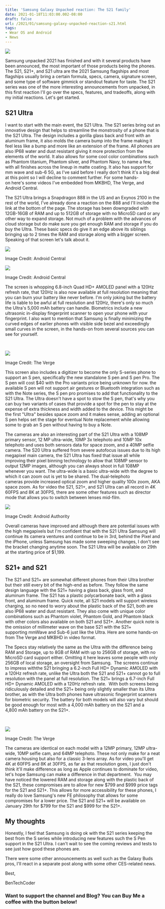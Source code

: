 ```yaml
---
title: 'Samsung Galaxy Unpacked reaction: The S21 family'
date: 2021-01-18T11:03:00.002-08:00
draft: false
url: /2021/01/samsung-galaxy-unpacked-reaction-s21.html
tags: 
- Wear OS and Android
- News
---
```


  

[![](https://1.bp.blogspot.com/-XKlpesqtT_4/YAC-MPetofI/AAAAAAAAMlg/-uq_sj7FlR4-2yW9l-147g94eDipm8toQCNcBGAsYHQ/s320/samsung-galaxy-s21-plus-teaser-1200x675.jpg)](https://1.bp.blogspot.com/-XKlpesqtT_4/YAC-MPetofI/AAAAAAAAMlg/-uq_sj7FlR4-2yW9l-147g94eDipm8toQCNcBGAsYHQ/s1200/samsung-galaxy-s21-plus-teaser-1200x675.jpg)

  

Samsung unpacked 2021 has finished and with it several products have been announced, the most important of those products being the phones. The S21, S21+, and S21 ultra are the 2021 Samsung flagships and most flagships usually bring a certain formula, specs, camera, signature screen, and some type of software gimmick or standout feature for taste. The S21 series was one of the more interesting announcements from unpacked, in this first reaction I'll go over the specs, features, and tradeoffs, along with my initial reactions. Let's get started.

  

S21 Ultra 
----------

  

I want to start with the main event, the S21 Ultra. The S21 series bring out an innovative design that helps to streamline the monstrosity of a phone that is the S21 Ultra. The design includes a gorilla glass back and front with an aluminum frame, it also molds the camera bump into the frame making it feel less like a bump and more like an extension of the frame. All phones are also IP68 water and dust resistant giving it more protection from the elements of the world. It also allows for some cool color combinations such as Phantom titanium, Phantom silver, and Phantom Navy, to name a few, with all finishes across the lineup in matte coating. It also has support for mm wave and sub-6 5G, as I've said before I really don't think it's a big deal at this point so I will decline to comment further. For some hands-on here's some videos I've embedded from MKBHD, The Verge, and Android Central. 

  

  

  

  

  

The S21 Ultra brings a Snapdragon 888 in the US and an Exynos 2100 in the rest of the world, I've already done a reaction on the 888 and I'll include the link at the bottom of the page. The storage has been downgraded with 12GB-16GB of RAM and up to 512GB of storage with no MicroSD card or any other way to expand storage. Not much of a problem with the advances of cloud storage but do make sure you get enough RAM and storage if you do buy the Ultra. These basic specs do give it an edge above its siblings bringing up to 2 times the RAM and storage along with a bigger screen. Speaking of that screen let's talk about it. 

  

[![](https://lh3.googleusercontent.com/-SVSRaOSY_wI/YAXaKLlqiTI/AAAAAAAAMoM/YjcWz_7p0nMa1I_rD_TUj56lf8GGBOAsQCNcBGAsYHQ/w640-h426/image.png)](https://lh3.googleusercontent.com/-SVSRaOSY_wI/YAXaKLlqiTI/AAAAAAAAMoM/YjcWz_7p0nMa1I_rD_TUj56lf8GGBOAsQCNcBGAsYHQ/image.png)

Image Credit: Android Central

[![](https://lh3.googleusercontent.com/-yfkd3LowLzs/YAXaX8VuVnI/AAAAAAAAMoQ/TY9-cgNqKXczBGDvBVFB0UyKsRa0iacUQCNcBGAsYHQ/w640-h426/image.png)](https://lh3.googleusercontent.com/-yfkd3LowLzs/YAXaX8VuVnI/AAAAAAAAMoQ/TY9-cgNqKXczBGDvBVFB0UyKsRa0iacUQCNcBGAsYHQ/image.png)

Image Credit: Android Central

  
  

  

The screen is whopping 6.8-inch Quad HD+ AMOLED panel with a 120Hz refresh rate, that 120Hz is also now available at full resolution meaning that you can burn your battery like never before. I'm only joking but the battery life is liable to be awful at full resolution and 120Hz, there's only so much the Ultra's 5,000 mAh battery can handle. Biometrics include a new ultrasonic in-display fingerprint scanner to open your phone with your fingerprint. I also want to mention that Samsung is finally minimizing the curved edges of earlier phones with visible side bezel and exceedingly small curves in the screen, in the hands-on from several sources you can see for yourself. 

  
 

[![](https://lh3.googleusercontent.com/-kLDueRf3l-A/YAXahxU37vI/AAAAAAAAMoY/WtsW7fW81dkDPUvk6W7NEM8Cf_tuBFX1ACNcBGAsYHQ/w640-h426/image.png)](https://lh3.googleusercontent.com/-kLDueRf3l-A/YAXahxU37vI/AAAAAAAAMoY/WtsW7fW81dkDPUvk6W7NEM8Cf_tuBFX1ACNcBGAsYHQ/image.png)

Image Credit: The Verge

  

This screen also includes a digitizer to become the only S-series phone to support an S pen, specifically the new standalone S pen and S pen Pro. The S pen will cost $40 with the Pro variants price being unknown for now. the available S pen will not support air gestures or Bluetooth integration such as with the Note series, the S pen pro promises to add that functionality to the S21 Ultra. The Ultra doesn't have a spot to stow the S pen, that's why you can buy two variants of cases that provide a spot for the pen to stay at the expense of extra thickness and width added to the device. This might be the first "Ultra" besides space zoom and it makes sense, adding an optional S pen helps set the stage for eventual Note replacement while allowing some to grab an S pen without having to buy a Note. 

  

The cameras are also an interesting part of the S21 Ultra with a 108MP primary sensor, 12 MP ultra-wide, 10MP 3x telephoto and 10MP 10x telephoto and uses both sensors data for space zoom, and a 40MP selfie camera. The S20 Ultra suffered from severe autofocus issues due to its high megapixel main camera, the S21 Ultra has fixed that issue all while improving their pixel binning technology to allow that 108MP sensor to output 12MP images, although you can always shoot in full 108MP whenever you want. The ultra-wide is a basic ultra-wide with the degree to which it can zoom out is yet to be shared. The dual-telephoto cameras provide increased optical zoom and higher quality 100x zoom, AKA space zoom. As for video the S21, S21+, and S21 Ultra can all record in 4K 60FPS and 8K at 30FPS, there are some other features such as director mode that allows you to switch between lenses mid-film. 

[![](https://lh3.googleusercontent.com/-fVacYV_U2qY/YAXa3Tf-5mI/AAAAAAAAMoo/C1KLbvDLlUMxSTCJbm_M7as3TwByBCnlACNcBGAsYHQ/w640-h360/image.png)](https://lh3.googleusercontent.com/-fVacYV_U2qY/YAXa3Tf-5mI/AAAAAAAAMoo/C1KLbvDLlUMxSTCJbm_M7as3TwByBCnlACNcBGAsYHQ/image.png)

Image Credit: Android Authority

  
  

Overall cameras have improved and although there are potential issues with the high megapixels but I'm confident that with the S21 Ultra Samsung will continue its camera ventures and continue to be in 3rd, behind the Pixel and the iPhone, unless Samsung has made some sweeping changes, I don't see the bracket changing anytime soon. The S21 Ultra will be available on 29th at the starting price of $1,199.

S21+ and S21
------------

The S21 and S21+ are somewhat different phones from their Ultra brother but their still every bit of the high-end as before. They follow the same design language with the S21+ having a glass back, glass front, and aluminum frame. The S21 has a plastic polycarbonate back, with a glass front, and aluminum frame. Quick note, all S21 models will support wireless charging, so no need to worry about the plastic back of the S21, both are also IP68 water and dust resistant. They also come with unique color combinations such as Phantom violet, Phantom Gold, and Phantom black with other colors also available on both S21 and S21+. Another quick note is the omission of millimeter wave on the base S21 with the S21+ supporting mmWave and Sub-6 just like the Ultra. Here are some hands-on from The Verge and MKBHD in video format.

  

  

  

The Specs stay relatively the same as the Ultra with the difference being RAM and Storage, up to 8GB of RAM with up to 256GB of storage, with no MicroSD card support either. Omitting it here leaves some people with only 256GB of local storage, an oversight from Samsung.  The screens continue to impress withthe S21 bringing a 6.2-inch Full HD+ Dynamic AMOLED with a 120Hz refresh rate, unlike the Ultra both the S21 and S21+ cannot go to full resolution with the panel at full resolution. The S21+ brings a 6.7-inch Full HD+ Dynamic AMOLED with a 120Hz refresh rate.  With both screens being ridiculously detailed and the S21+ being only slightly smaller than its Ultra brother, as with the Ultra both phones have ultrasonic fingerprint scanners for biometric security. The battery for both models will also vary but should be good enough for most with a 4,000 mAh battery on the S21 and a 4,800 mAh battery on the S21+. 

  
 

[![](https://lh3.googleusercontent.com/-3VgLrWat-Qc/YAXavBLQtdI/AAAAAAAAMog/fL7diQeRIV0VwVrR1FUp0zd6i9Vv-ONfwCNcBGAsYHQ/image.png)](https://lh3.googleusercontent.com/-3VgLrWat-Qc/YAXavBLQtdI/AAAAAAAAMog/fL7diQeRIV0VwVrR1FUp0zd6i9Vv-ONfwCNcBGAsYHQ/image.png)

Image Credit: The Verge

  

  

The cameras are identical on each model with a 12MP primary, 12MP ultra-wide, 10MP selfie cam, and 64MP telephoto. These not only make for a neat camera housing but also for a classic 3-lens array. As for video you'll get 4K at 60FPS and 8K at 30FPS, as far as that resolution goes, I just don't think it'll make difference as long as Apple continues to dominate for video, let's hope Samsung can make a difference in that department.  You may have noticed the lowered RAM and storage along with the plastic back of the S21, these compromises are to allow for new $799 and $999 price tags for the S21 and S21+. This allows for more accessibility for these phones, I really do love Samsung's new FE philosophy that allows for some compromises for a lower price. The S21 and S21+ will be available on January 29th for $799 for the S21 and $999 for the S21+.

My thoughts
-----------

Honestly, I feel that Samsung is doing ok with the S21 series keeping the best from the S series while introducing new features such the S Pen support in the S21 Ultra. I can't wait to see the coming reviews and tests to see just how good these phones are. 

  

There were some other announcements as well such as the Galaxy Buds pros, I'll react in a separate post along with some other CES-related news. 

Best, 

BenTechCoder

  

### Want to support the channel and Blog? You can Buy Me a coffee with the button below!